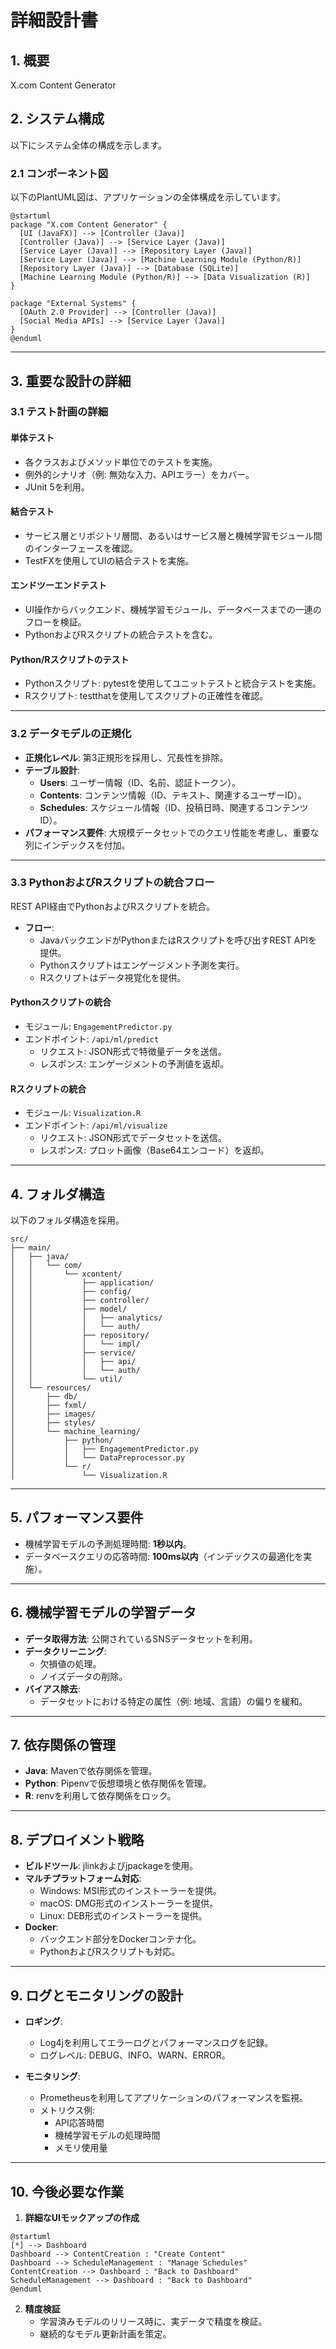 # 詳細設計書

## 1. 概要

X.com Content Generator

## 2. システム構成

以下にシステム全体の構成を示します。

### 2.1 コンポーネント図

以下のPlantUML図は、アプリケーションの全体構成を示しています。

``` plantuml
@startuml
package "X.com Content Generator" {
  [UI (JavaFX)] --> [Controller (Java)]
  [Controller (Java)] --> [Service Layer (Java)]
  [Service Layer (Java)] --> [Repository Layer (Java)]
  [Service Layer (Java)] --> [Machine Learning Module (Python/R)]
  [Repository Layer (Java)] --> [Database (SQLite)]
  [Machine Learning Module (Python/R)] --> [Data Visualization (R)]
}

package "External Systems" {
  [OAuth 2.0 Provider] --> [Controller (Java)]
  [Social Media APIs] --> [Service Layer (Java)]
}
@enduml
```

---

## 3. 重要な設計の詳細

### 3.1 テスト計画の詳細

#### 単体テスト

- 各クラスおよびメソッド単位でのテストを実施。
- 例外的シナリオ（例: 無効な入力、APIエラー）をカバー。
- JUnit 5を利用。

#### 結合テスト

- サービス層とリポジトリ層間、あるいはサービス層と機械学習モジュール間のインターフェースを確認。
- TestFXを使用してUIの結合テストを実施。

#### エンドツーエンドテスト

- UI操作からバックエンド、機械学習モジュール、データベースまでの一連のフローを検証。
- PythonおよびRスクリプトの統合テストを含む。

#### Python/Rスクリプトのテスト

- Pythonスクリプト: pytestを使用してユニットテストと統合テストを実施。
- Rスクリプト: testthatを使用してスクリプトの正確性を確認。

---

### 3.2 データモデルの正規化

- **正規化レベル**: 第3正規形を採用し、冗長性を排除。
- **テーブル設計**:
  - **Users**: ユーザー情報（ID、名前、認証トークン）。
  - **Contents**: コンテンツ情報（ID、テキスト、関連するユーザーID）。
  - **Schedules**: スケジュール情報（ID、投稿日時、関連するコンテンツID）。
- **パフォーマンス要件**: 大規模データセットでのクエリ性能を考慮し、重要な列にインデックスを付加。

---

### 3.3 PythonおよびRスクリプトの統合フロー

REST API経由でPythonおよびRスクリプトを統合。

- **フロー**:
  - JavaバックエンドがPythonまたはRスクリプトを呼び出すREST APIを提供。
  - Pythonスクリプトはエンゲージメント予測を実行。
  - Rスクリプトはデータ視覚化を提供。

#### Pythonスクリプトの統合

- モジュール: `EngagementPredictor.py`
- エンドポイント: `/api/ml/predict`
  - リクエスト: JSON形式で特徴量データを送信。
  - レスポンス: エンゲージメントの予測値を返却。

#### Rスクリプトの統合

- モジュール: `Visualization.R`
- エンドポイント: `/api/ml/visualize`
  - リクエスト: JSON形式でデータセットを送信。
  - レスポンス: プロット画像（Base64エンコード）を返却。

---

## 4. フォルダ構造

以下のフォルダ構造を採用。

``` tree
src/
├── main/
│   ├── java/
│   │   └── com/
│   │       └── xcontent/
│   │           ├── application/
│   │           ├── config/
│   │           ├── controller/
│   │           ├── model/
│   │           │   ├── analytics/
│   │           │   └── auth/
│   │           ├── repository/
│   │           │   └── impl/
│   │           ├── service/
│   │           │   ├── api/
│   │           │   └── auth/
│   │           └── util/
│   └── resources/
│       ├── db/
│       ├── fxml/
│       ├── images/
│       ├── styles/
│       └── machine_learning/
│           ├── python/
│           │   ├── EngagementPredictor.py
│           │   └── DataPreprocessor.py
│           └── r/
│               └── Visualization.R
```

---

## 5. パフォーマンス要件

- 機械学習モデルの予測処理時間: **1秒以内**。
- データベースクエリの応答時間: **100ms以内**（インデックスの最適化を実施）。

---

## 6. 機械学習モデルの学習データ

- **データ取得方法**: 公開されているSNSデータセットを利用。
- **データクリーニング**:
  - 欠損値の処理。
  - ノイズデータの削除。
- **バイアス除去**:
  - データセットにおける特定の属性（例: 地域、言語）の偏りを緩和。

---

## 7. 依存関係の管理

- **Java**: Mavenで依存関係を管理。
- **Python**: Pipenvで仮想環境と依存関係を管理。
- **R**: renvを利用して依存関係をロック。

---

## 8. デプロイメント戦略

- **ビルドツール**: jlinkおよびjpackageを使用。
- **マルチプラットフォーム対応**:
  - Windows: MSI形式のインストーラーを提供。
  - macOS: DMG形式のインストーラーを提供。
  - Linux: DEB形式のインストーラーを提供。
- **Docker**:
  - バックエンド部分をDockerコンテナ化。
  - PythonおよびRスクリプトも対応。

---

## 9. ログとモニタリングの設計

- **ロギング**:
  - Log4jを利用してエラーログとパフォーマンスログを記録。
  - ログレベル: DEBUG、INFO、WARN、ERROR。

- **モニタリング**:
  - Prometheusを利用してアプリケーションのパフォーマンスを監視。
  - メトリクス例:
    - API応答時間
    - 機械学習モデルの処理時間
    - メモリ使用量

---

## 10. 今後必要な作業

1. **詳細なUIモックアップの作成**

``` plantuml
@startuml
[*] --> Dashboard
Dashboard --> ContentCreation : "Create Content"
Dashboard --> ScheduleManagement : "Manage Schedules"
ContentCreation --> Dashboard : "Back to Dashboard"
ScheduleManagement --> Dashboard : "Back to Dashboard"
@enduml
```

2. **精度検証**
   - 学習済みモデルのリリース時に、実データで精度を検証。
   - 継続的なモデル更新計画を策定。
